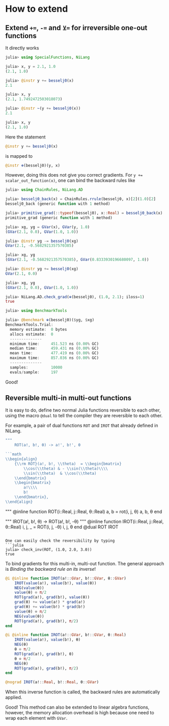 # How to extend

## Extend `+=`, `-=` and `⊻=` for irreversible one-out functions

It directly works
```julia
julia> using SpecialFunctions, NiLang

julia> x, y = 2.1, 1.0
(2.1, 1.0)

julia> @instr y += besselj0(x)
2.1

julia> x, y
(2.1, 1.7492472503018073)

julia> @instr ~(y += besselj0(x))
2.1

julia> x, y
(2.1, 1.0)
```

Here the statement
```julia
@instr y += besselj0(x)
```

is mapped to
```julia
@instr ⊕(besselj0)(y, x)
```

However, doing this does not give you correct gradients.
For `y += scalar_out_function(x)`, one can bind the backward rules like

```julia
julia> using ChainRules, NiLang.AD

julia> besselj0_back(x) = ChainRules.rrule(besselj0, x)[2](1.0)[2]
besselj0_back (generic function with 1 method)

julia> primitive_grad(::typeof(besselj0), x::Real) = besselj0_back(x)
primitive_grad (generic function with 1 method)

julia> xg, yg = GVar(x), GVar(y, 1.0)
(GVar(2.1, 0.0), GVar(1.0, 1.0))

julia> @instr yg -= besselj0(xg)
GVar(2.1, -0.5682921357570385)

julia> xg, yg
(GVar(2.1, -0.5682921357570385), GVar(0.8333930196680097, 1.0))

julia> @instr yg += besselj0(xg)
GVar(2.1, 0.0)

julia> xg, yg
(GVar(2.1, 0.0), GVar(1.0, 1.0))

julia> NiLang.AD.check_grad(⊕(besselj0), (1.0, 2.1); iloss=1)
true

julia> using BenchmarkTools

julia> @benchmark ⊕(besselj0)($yg, $xg)
BenchmarkTools.Trial: 
  memory estimate:  0 bytes
  allocs estimate:  0
  --------------
  minimum time:     451.523 ns (0.00% GC)
  median time:      459.431 ns (0.00% GC)
  mean time:        477.419 ns (0.00% GC)
  maximum time:     857.036 ns (0.00% GC)
  --------------
  samples:          10000
  evals/sample:     197
```

Good!

## Reversible multi-in multi-out functions

It is easy to do, define two normal Julia functions reversible to each other,
using the macro `@dual` to tell the compiler they are reversible to each other.

For example, a pair of dual functions `ROT` and `IROT` that already defined in NiLang.

```julia
"""
    ROT(a!, b!, θ) -> a!', b!', θ

```math
\\begin{align}
    {\\rm ROT}(a!, b!, \\theta)  = \\begin{bmatrix}
        \\cos(\\theta) & - \\sin(\\theta)\\\\
        \\sin(\\theta)  & \\cos(\\theta)
    \\end{bmatrix}
    \\begin{bmatrix}
        a!\\\\
        b!
    \\end{bmatrix},
\\end{align}
```
"""
@inline function ROT(i::Real, j::Real, θ::Real)
    a, b = rot(i, j, θ)
    a, b, θ
end

"""
    IROT(a!, b!, θ) -> ROT(a!, b!, -θ)
"""
@inline function IROT(i::Real, j::Real, θ::Real)
    i, j, _ = ROT(i, j, -θ)
    i, j, θ
end
@dual ROT IROT
```

One can easily check the reversibility by typing
```julia
julia> check_inv(ROT, (1.0, 2.0, 3.0))
true
```

To bind gradients for this multi-in, multi-out function.
The general approach is *Binding the backward rule on its inverse*!

```julia
@i @inline function IROT(a!::GVar, b!::GVar, θ::GVar)
    IROT(value(a!), value(b!), value(θ))
    NEG(value(θ))
    value(θ) ⊖ π/2
    ROT(grad(a!), grad(b!), value(θ))
    grad(θ) += value(a!) * grad(a!)
    grad(θ) += value(b!) * grad(b!)
    value(θ) ⊕ π/2
    NEG(value(θ))
    ROT(grad(a!), grad(b!), π/2)
end

@i @inline function IROT(a!::GVar, b!::GVar, θ::Real)
    IROT(value(a!), value(b!), θ)
    NEG(θ)
    θ ⊖ π/2
    ROT(grad(a!), grad(b!), θ)
    θ ⊕ π/2
    NEG(θ)
    ROT(grad(a!), grad(b!), π/2)
end

@nograd IROT(a!::Real, b!::Real, θ::GVar)
```

When this inverse function is called, the backward rules are automatically applied.

Good! This method can also be extended to linear algebra functions, however, the memory allocation overhead is high because one need to wrap each element with `GVar`.
